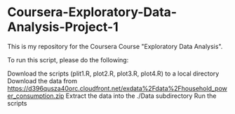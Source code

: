 # Coursera-Exploratory-Data-Analysis-Project-1

This is my repository for the Coursera Course "Exploratory Data Analysis".

To run this script, please do the following:

Download the scripts (plit1.R, plot2.R, plot3.R, plot4.R) to a local directory
Download the data from https://d396qusza40orc.cloudfront.net/exdata%2Fdata%2Fhousehold_power_consumption.zip
Extract the data into the ./Data subdirectory
Run the scripts
